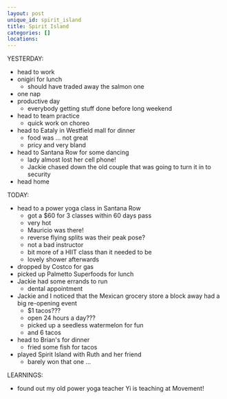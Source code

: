```yaml
---
layout: post
unique_id: spirit_island
title: Spirit Island
categories: []
locations: 
---
```


YESTERDAY:
* head to work
* onigiri for lunch
  * should have traded away the salmon one
* one nap
* productive day
  * everybody getting stuff done before long weekend
* head to team practice
  * quick work on choreo
* head to Eataly in Westfield mall for dinner
  * food was ... not great
  * pricy and very bland
* head to Santana Row for some dancing
  * lady almost lost her cell phone!
  * Jackie chased down the old couple that was going to turn it in to security
* head home

TODAY:
* head to a power yoga class in Santana Row
  * got a $60 for 3 classes within 60 days pass
  * very hot
  * Mauricio was there!
  * reverse flying splits was their peak pose?
  * not a bad instructor
  * bit more of a HIIT class than it needed to be
  * lovely shower afterwards
* dropped by Costco for gas
* picked up Palmetto Superfoods for lunch
* Jackie had some errands to run
  * dental appointment
* Jackie and I noticed that the Mexican grocery store a block away had a big re-opening event
  * $1 tacos???
  * open 24 hours a day???
  * picked up a seedless watermelon for fun
  * and 6 tacos
* head to Brian's for dinner
  * fried some fish for tacos
* played Spirit Island with Ruth and her friend
  * barely won that one ...

LEARNINGS:
* found out my old power yoga teacher Yi is teaching at Movement!
